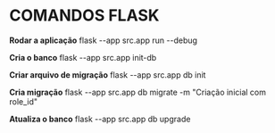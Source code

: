 # COMANDOS FLASK

**Rodar a aplicação**
flask --app src.app run --debug

**Cria o banco**
flask --app src.app init-db

**Criar arquivo de migração**
flask --app src.app db init

**Cria migração**
flask --app src.app db migrate -m "Criação inicial com role_id"

**Atualiza o banco**
flask --app src.app db upgrade
